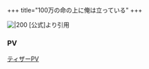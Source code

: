 +++
title="100万の命の上に俺は立っている"
+++

![|200](https://encrypted-tbn0.gstatic.com/images?q=tbn:ANd9GcSthGXVWqkhKotC0t1iuFifehY9Rt49W-HF0Q&s)
[公式]より引用

### PV
[ティザーPV](https://www.youtube.com/watch?v=FtYob4emvEw)

